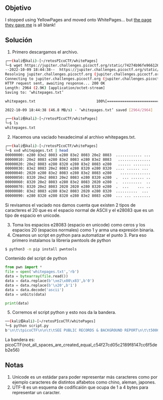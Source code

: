 ## Objetivo
I stopped using YellowPages and moved onto WhitePages... but [the page they gave me](https://jupiter.challenges.picoctf.org/static/74274b96fe966126a1953c80762af80d/whitepages.txt) is all blank!

## Solución
1. Primero descargamos el archivo.
``` bash
┌──(kali㉿kali)-[~/retosPIcoCTF/whitePages]
└─$ wget https://jupiter.challenges.picoctf.org/static/74274b96fe966126a1953c80762af80d/whitepages.txt
--2022-10-09 18:44:38--  https://jupiter.challenges.picoctf.org/static/74274b96fe966126a1953c80762af80d/whitepages.txt
Resolving jupiter.challenges.picoctf.org (jupiter.challenges.picoctf.org)... 3.131.60.8
Connecting to jupiter.challenges.picoctf.org (jupiter.challenges.picoctf.org)|3.131.60.8|:443... connected.
HTTP request sent, awaiting response... 200 OK
Length: 2964 (2.9K) [application/octet-stream]
Saving to: ‘whitepages.txt’

whitepages.txt                            100%[===================================================================================>]   2.89K  --.-KB/s    in 0s      

2022-10-09 18:44:38 (46.8 MB/s) - ‘whitepages.txt’ saved [2964/2964]

┌──(kali㉿kali)-[~/retosPIcoCTF/whitePages]
└─$ ls
whitepages.txt

```

2. Hacemos una vaciado hexadecimal al archivo whitepages.txt.
``` bash
┌──(kali㉿kali)-[~/retosPIcoCTF/whitePages]
└─$ xxd whitepages.txt | head
00000000: e280 83e2 8083 e280 83e2 8083 20e2 8083  ............ ...
00000010: 20e2 8083 e280 83e2 8083 e280 83e2 8083   ...............
00000020: 20e2 8083 e280 8320 e280 83e2 8083 e280   ...... ........
00000030: 83e2 8083 20e2 8083 e280 8320 e280 8320  .... ...... ... 
00000040: 2020 e280 83e2 8083 e280 83e2 8083 e280    ..............
00000050: 8320 20e2 8083 20e2 8083 e280 8320 e280  .  ... ...... ..
00000060: 8320 20e2 8083 e280 83e2 8083 2020 e280  .  .........  ..
00000070: 8320 20e2 8083 2020 2020 e280 8320 e280  .  ...    ... ..
00000080: 83e2 8083 e280 83e2 8083 2020 e280 8320  ..........  ... 
00000090: e280 8320 e280 8320 e280 83e2 8083 e280  ... ... ........
```
Si revisamos el vaciado nos damos cuenta que existen 2 tipos de caracteres el 20 que es el espacio normal de ASCII y el e28083 que es un tipo de espacio en unicode. 

3. Toma los espacios e28083 (espacio en unicode) como ceros y los espacios 20 (espacios normales) como 1 y arma una expresión binaria.
4. Creamos un script en python para automatizar el punto 3.
Para eso primero instalamos la libreria pwntools de python
``` bash
$ python3 -m pip install pwntools
```

Contenido del script de python
``` python
from pwn import *
file = open('whitepages.txt','rb')
data = bytearray(file.read())
data = data.replace(b'\xe2\x80\x83',b'0')
data = data.replace(b'\x20',b'1')
data = data.decode('ascii')
data = unbits(data)

print(data)

```

5. Corremos el script python y esto nos da la bandera.
``` bash
──(kali㉿kali)-[~/retosPIcoCTF/whitePages]
└─$ python script.py        
b'\n\t\tpicoCTF\n\n\t\tSEE PUBLIC RECORDS & BACKGROUND REPORT\n\t\t5000 Forbes Ave, Pittsburgh, PA 15213\n\t\tpicoCTF{not_all_spaces_are_created_equal_c54f27cd05c2189f8147cc6f5deb2e56}\n\t\t'
```
La bandera es: picoCTF{not_all_spaces_are_created_equal_c54f27cd05c2189f8147cc6f5deb2e56}
## Notas
1. Unicode es un estádar para poder representar más caracteres como por ejemplo caracteres de distintos alfabetos como chino, aleman, japones.
2. UTF-8 es un esquema de codificaión que ocupa de 1 a 4 bytes para representar un caracter.